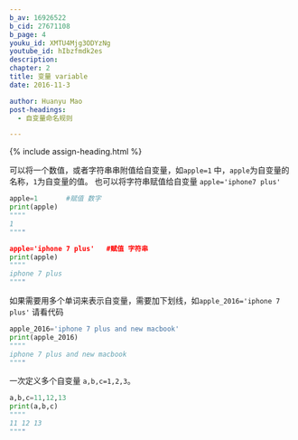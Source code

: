 ```yaml
---
b_av: 16926522
b_cid: 27671108
b_page: 4
youku_id: XMTU4Mjg3ODYzNg
youtube_id: hIbzfmdk2es
description: 
chapter: 2
title: 变量 variable
date: 2016-11-3

author: Huanyu Mao
post-headings:
  - 自变量命名规则

---
```






{% include assign-heading.html %}

可以将一个数值，或者字符串串附值给自变量，如`apple=1` 中，`apple`为自变量的名称，`1`为自变量的值。 也可以将字符串赋值给自变量  `apple='iphone7 plus'`

```python
apple=1       #赋值 数字
print(apple)
""""
1
""""

apple='iphone 7 plus'   #赋值 字符串
print(apple)
""""
iphone 7 plus
""""

```

如果需要用多个单词来表示自变量，需要加下划线，如`apple_2016='iphone 7 plus'` 请看代码

```python
apple_2016='iphone 7 plus and new macbook'
print(apple_2016)
""""
iphone 7 plus and new macbook
""""
```

一次定义多个自变量  `a,b,c=1,2,3`。

```python
a,b,c=11,12,13
print(a,b,c)
""""
11 12 13
""""
```

